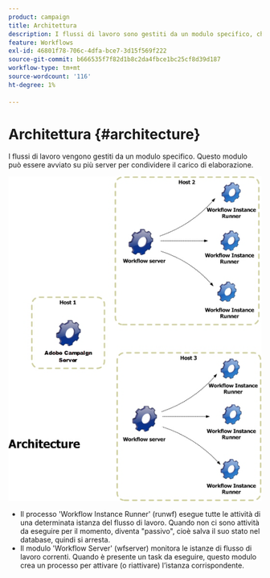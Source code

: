 ```yaml
---
product: campaign
title: Architettura
description: I flussi di lavoro sono gestiti da un modulo specifico, che può essere avviato su più server per condividere il carico di elaborazione
feature: Workflows
exl-id: 46801f78-706c-4dfa-bce7-3d15f569f222
source-git-commit: b666535f7f82d1b8c2da4fbce1bc25cf8d39d187
workflow-type: tm+mt
source-wordcount: '116'
ht-degree: 1%

---
```


# Architettura {#architecture}



I flussi di lavoro vengono gestiti da un modulo specifico. Questo modulo può essere avviato su più server per condividere il carico di elaborazione.

![](assets/architecture.png)

* Il processo &#39;Workflow Instance Runner&#39; (runwf) esegue tutte le attività di una determinata istanza del flusso di lavoro. Quando non ci sono attività da eseguire per il momento, diventa &quot;passivo&quot;, cioè salva il suo stato nel database, quindi si arresta.
* Il modulo &#39;Workflow Server&#39; (wfserver) monitora le istanze di flusso di lavoro correnti. Quando è presente un task da eseguire, questo modulo crea un processo per attivare (o riattivare) l’istanza corrispondente.
